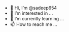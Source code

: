 - 👋 Hi, I’m @sadeep654
- 👀 I’m interested in ...
- 🌱 I’m currently learning ...
- 📫 How to reach me ...

<!---
sadeep654/sadeep654 is a ✨ special ✨ repository because its `README.md` (this file) appears on your GitHub profile.
You can click the Preview link to take a look at your changes.
--->
